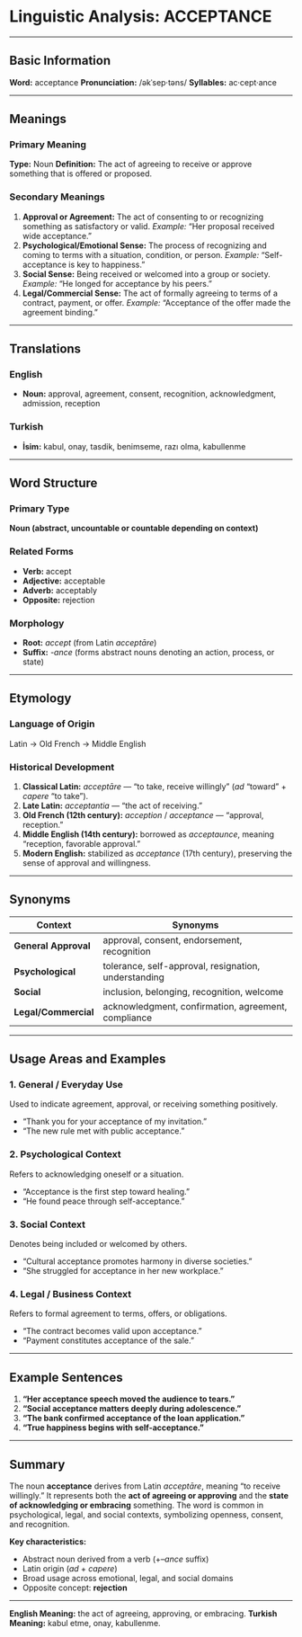 # Linguistic Analysis: ACCEPTANCE

---

## Basic Information

**Word:** acceptance
**Pronunciation:** /əkˈsep·təns/
**Syllables:** ac·cept·ance

---

## Meanings

### Primary Meaning

**Type:** Noun
**Definition:** The act of agreeing to receive or approve something that is offered or proposed.

### Secondary Meanings

1. **Approval or Agreement:** The act of consenting to or recognizing something as satisfactory or valid.
   _Example:_ “Her proposal received wide acceptance.”
2. **Psychological/Emotional Sense:** The process of recognizing and coming to terms with a situation, condition, or person.
   _Example:_ “Self-acceptance is key to happiness.”
3. **Social Sense:** Being received or welcomed into a group or society.
   _Example:_ “He longed for acceptance by his peers.”
4. **Legal/Commercial Sense:** The act of formally agreeing to terms of a contract, payment, or offer.
   _Example:_ “Acceptance of the offer made the agreement binding.”

---

## Translations

### English

- **Noun:** approval, agreement, consent, recognition, acknowledgment, admission, reception

### Turkish

- **İsim:** kabul, onay, tasdik, benimseme, razı olma, kabullenme

---

## Word Structure

### Primary Type

**Noun (abstract, uncountable or countable depending on context)**

### Related Forms

- **Verb:** accept
- **Adjective:** acceptable
- **Adverb:** acceptably
- **Opposite:** rejection

### Morphology

- **Root:** _accept_ (from Latin _acceptāre_)
- **Suffix:** _-ance_ (forms abstract nouns denoting an action, process, or state)

---

## Etymology

### Language of Origin

Latin → Old French → Middle English

### Historical Development

1. **Classical Latin:** _acceptāre_ — “to take, receive willingly” (_ad_ “toward” + _capere_ “to take”).
2. **Late Latin:** _acceptantia_ — “the act of receiving.”
3. **Old French (12th century):** _acception_ / _acceptance_ — “approval, reception.”
4. **Middle English (14th century):** borrowed as _acceptaunce_, meaning “reception, favorable approval.”
5. **Modern English:** stabilized as _acceptance_ (17th century), preserving the sense of approval and willingness.

---

## Synonyms

| Context              | Synonyms                                             |
| -------------------- | ---------------------------------------------------- |
| **General Approval** | approval, consent, endorsement, recognition          |
| **Psychological**    | tolerance, self-approval, resignation, understanding |
| **Social**           | inclusion, belonging, recognition, welcome           |
| **Legal/Commercial** | acknowledgment, confirmation, agreement, compliance  |

---

## Usage Areas and Examples

### 1. **General / Everyday Use**

Used to indicate agreement, approval, or receiving something positively.

- “Thank you for your acceptance of my invitation.”
- “The new rule met with public acceptance.”

### 2. **Psychological Context**

Refers to acknowledging oneself or a situation.

- “Acceptance is the first step toward healing.”
- “He found peace through self-acceptance.”

### 3. **Social Context**

Denotes being included or welcomed by others.

- “Cultural acceptance promotes harmony in diverse societies.”
- “She struggled for acceptance in her new workplace.”

### 4. **Legal / Business Context**

Refers to formal agreement to terms, offers, or obligations.

- “The contract becomes valid upon acceptance.”
- “Payment constitutes acceptance of the sale.”

---

## Example Sentences

1. **“Her acceptance speech moved the audience to tears.”**
2. **“Social acceptance matters deeply during adolescence.”**
3. **“The bank confirmed acceptance of the loan application.”**
4. **“True happiness begins with self-acceptance.”**

---

## Summary

The noun **acceptance** derives from Latin _acceptāre_, meaning “to receive willingly.” It represents both the **act of agreeing or approving** and the **state of acknowledging or embracing** something. The word is common in psychological, legal, and social contexts, symbolizing openness, consent, and recognition.

**Key characteristics:**

- Abstract noun derived from a verb (+_–ance_ suffix)
- Latin origin (_ad_ + _capere_)
- Broad usage across emotional, legal, and social domains
- Opposite concept: **rejection**

---

**English Meaning:** the act of agreeing, approving, or embracing.
**Turkish Meaning:** kabul etme, onay, kabullenme.
